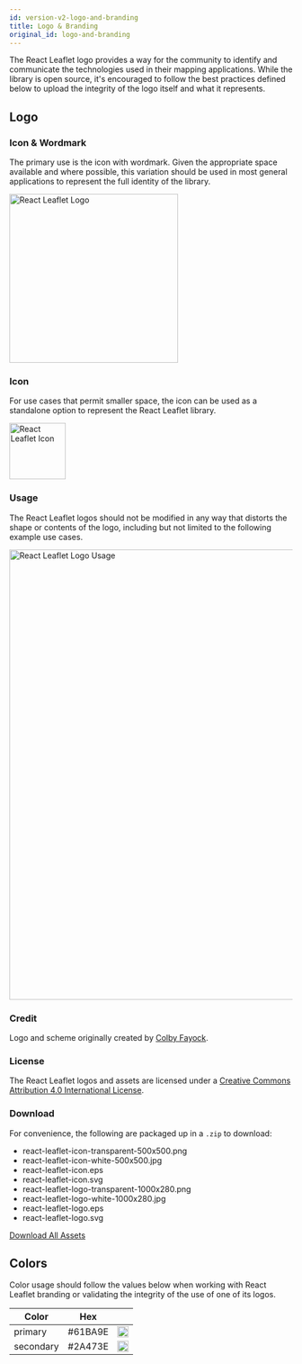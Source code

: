 ```yaml
---
id: version-v2-logo-and-branding
title: Logo & Branding
original_id: logo-and-branding
---
```


The React Leaflet logo provides a way for the community to identify and communicate the technologies used in their mapping applications. While the library is open source, it's encouraged to follow the best practices defined below to upload the integrity of the logo itself and what it represents.

## Logo

### Icon & Wordmark

The primary use is the icon with wordmark. Given the appropriate space available and where possible, this variation should be used in most general applications to represent the full identity of the library.

<img src="/legacy/docs/assets/react-leaflet-logo-600x140.jpg" alt="React Leaflet Logo" width="300"/>

### Icon

For use cases that permit smaller space, the icon can be used as a standalone option to represent the React Leaflet library.

<img src="/legacy/docs/assets/react-leaflet-icon-400x400.jpg" alt="React Leaflet Icon" width="100"/>

### Usage

The React Leaflet logos should not be modified in any way that distorts the shape or contents of the logo, including but not limited to the following example use cases.

<img src="/legacy/docs/assets/react-leaflet-logo-usage.jpg" alt="React Leaflet Logo Usage" width="800"/>

### Credit

Logo and scheme originally created by [Colby Fayock](https://www.colbyfayock.com/).

### License

The React Leaflet logos and assets are licensed under a [Creative Commons Attribution 4.0 International License](https://creativecommons.org/licenses/by/4.0/).

### Download

For convenience, the following are packaged up in a `.zip` to download:

- react-leaflet-icon-transparent-500x500.png
- react-leaflet-icon-white-500x500.jpg
- react-leaflet-icon.eps
- react-leaflet-icon.svg
- react-leaflet-logo-transparent-1000x280.png
- react-leaflet-logo-white-1000x280.jpg
- react-leaflet-logo.eps
- react-leaflet-logo.svg

[Download All Assets](assets/react-leaflet-logo.zip)

## Colors

Color usage should follow the values below when working with React Leaflet branding or validating the integrity of the use of one of its logos.

| Color     | Hex     |                                                                                    |
| --------- | ------- | ---------------------------------------------------------------------------------- |
| primary   | #61BA9E | <img src="/legacy/docs/assets/swatch-61BA9E-50x50.jpg" alt="#61BA9E" width="20" /> |
| secondary | #2A473E | <img src="/legacy/docs/assets/swatch-2A473E-50x50.jpg" alt="#2A473E" width="20" /> |
